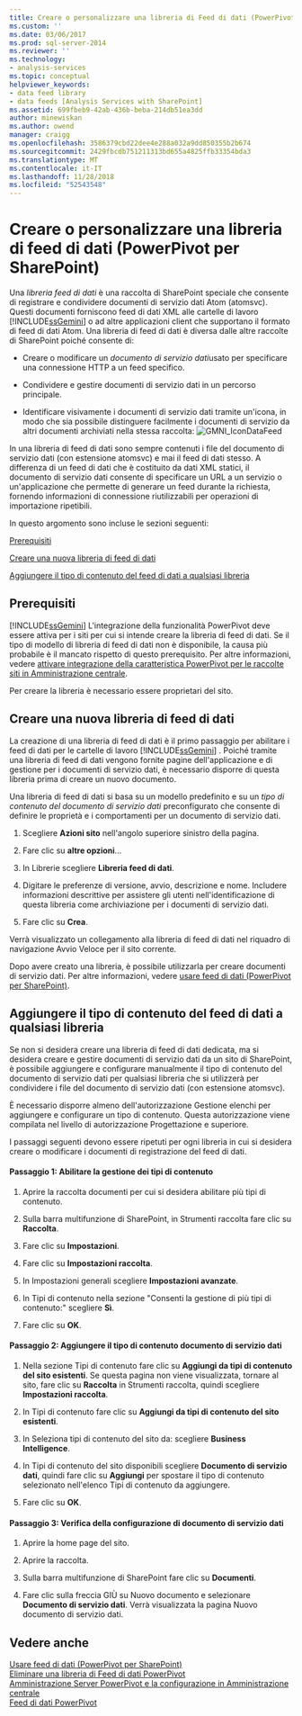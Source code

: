 ```yaml
---
title: Creare o personalizzare una libreria di Feed di dati (PowerPivot per SharePoint) | Microsoft Docs
ms.custom: ''
ms.date: 03/06/2017
ms.prod: sql-server-2014
ms.reviewer: ''
ms.technology:
- analysis-services
ms.topic: conceptual
helpviewer_keywords:
- data feed library
- data feeds [Analysis Services with SharePoint]
ms.assetid: 699fbeb9-42ab-436b-beba-214db51ea3dd
author: minewiskan
ms.author: owend
manager: craigg
ms.openlocfilehash: 3586379cbd22dee4e288a032a9dd850355b2b674
ms.sourcegitcommit: 2429fbcdb751211313bd655a4825ffb33354bda3
ms.translationtype: MT
ms.contentlocale: it-IT
ms.lasthandoff: 11/28/2018
ms.locfileid: "52543548"
---
```

# <a name="create-or-customize-a-data-feed-library-powerpivot-for-sharepoint"></a>Creare o personalizzare una libreria di feed di dati (PowerPivot per SharePoint)
  Una *libreria feed di dati* è una raccolta di SharePoint speciale che consente di registrare e condividere documenti di servizio dati Atom (atomsvc). Questi documenti forniscono feed di dati XML alle cartelle di lavoro [!INCLUDE[ssGemini](../../includes/ssgemini-md.md)] o ad altre applicazioni client che supportano il formato di feed di dati Atom. Una libreria di feed di dati è diversa dalle altre raccolte di SharePoint poiché consente di:  
  
-   Creare o modificare un *documento di servizio dati*usato per specificare una connessione HTTP a un feed specifico.  
  
-   Condividere e gestire documenti di servizio dati in un percorso principale.  
  
-   Identificare visivamente i documenti di servizio dati tramite un'icona, in modo che sia possibile distinguere facilmente i documenti di servizio da altri documenti archiviati nella stessa raccolta: ![GMNI_IconDataFeed](../media/gmni-icondatafeed.gif "GMNI_IconDataFeed")  
  
 In una libreria di feed di dati sono sempre contenuti i file del documento di servizio dati (con estensione atomsvc) e mai il feed di dati stesso. A differenza di un feed di dati che è costituito da dati XML statici, il documento di servizio dati consente di specificare un URL a un servizio o un'applicazione che permette di generare un feed durante la richiesta, fornendo informazioni di connessione riutilizzabili per operazioni di importazione ripetibili.  
  
 In questo argomento sono incluse le sezioni seguenti:  
  
 [Prerequisiti](#prereq)  
  
 [Creare una nuova libreria di feed di dati](#createlib)  
  
 [Aggiungere il tipo di contenuto del feed di dati a qualsiasi libreria](#addtolib)  
  
##  <a name="prereq"></a> Prerequisiti  
 [!INCLUDE[ssGemini](../../includes/ssgemini-md.md)] L'integrazione della funzionalità PowerPivot deve essere attiva per i siti per cui si intende creare la libreria di feed di dati. Se il tipo di modello di libreria di feed di dati non è disponibile, la causa più probabile è il mancato rispetto di questo prerequisito. Per altre informazioni, vedere [attivare integrazione della caratteristica PowerPivot per le raccolte siti in Amministrazione centrale](activate-power-pivot-integration-for-site-collections-in-ca.md).  
  
 Per creare la libreria è necessario essere proprietari del sito.  
  
##  <a name="createlib"></a> Creare una nuova libreria di feed di dati  
 La creazione di una libreria di feed di dati è il primo passaggio per abilitare i feed di dati per le cartelle di lavoro [!INCLUDE[ssGemini](../../includes/ssgemini-md.md)] . Poiché tramite una libreria di feed di dati vengono fornite pagine dell'applicazione e di gestione per i documenti di servizio dati, è necessario disporre di questa libreria prima di creare un nuovo documento.  
  
 Una libreria di feed di dati si basa su un modello predefinito e su un *tipo di contenuto del documento di servizio dati* preconfigurato che consente di definire le proprietà e i comportamenti per un documento di servizio dati.  
  
1.  Scegliere **Azioni sito** nell'angolo superiore sinistro della pagina.  
  
2.  Fare clic su **altre opzioni**...  
  
3.  In Librerie scegliere **Libreria feed di dati**.  
  
4.  Digitare le preferenze di versione, avvio, descrizione e nome. Includere informazioni descrittive per assistere gli utenti nell'identificazione di questa libreria come archiviazione per i documenti di servizio dati.  
  
5.  Fare clic su **Crea**.  
  
 Verrà visualizzato un collegamento alla libreria di feed di dati nel riquadro di navigazione Avvio Veloce per il sito corrente.  
  
 Dopo avere creato una libreria, è possibile utilizzarla per creare documenti di servizio dati. Per altre informazioni, vedere [usare feed di dati &#40;PowerPivot per SharePoint&#41;](use-data-feeds-power-pivot-for-sharepoint.md).  
  
##  <a name="addtolib"></a> Aggiungere il tipo di contenuto del feed di dati a qualsiasi libreria  
 Se non si desidera creare una libreria di feed di dati dedicata, ma si desidera creare e gestire documenti di servizio dati da un sito di SharePoint, è possibile aggiungere e configurare manualmente il tipo di contenuto del documento di servizio dati per qualsiasi libreria che si utilizzerà per condividere i file del documento di servizio dati (con estensione atomsvc).  
  
 È necessario disporre almeno dell'autorizzazione Gestione elenchi per aggiungere e configurare un tipo di contenuto. Questa autorizzazione viene compilata nel livello di autorizzazione Progettazione e superiore.  
  
 I passaggi seguenti devono essere ripetuti per ogni libreria in cui si desidera creare o modificare i documenti di registrazione del feed di dati.  
  
#### <a name="step-1-enable-content-type-management"></a>Passaggio 1: Abilitare la gestione dei tipi di contenuto  
  
1.  Aprire la raccolta documenti per cui si desidera abilitare più tipi di contenuto.  
  
2.  Sulla barra multifunzione di SharePoint, in Strumenti raccolta fare clic su **Raccolta**.  
  
3.  Fare clic su **Impostazioni**.  
  
4.  Fare clic su **Impostazioni raccolta**.  
  
5.  In Impostazioni generali scegliere **Impostazioni avanzate**.  
  
6.  In Tipi di contenuto nella sezione "Consenti la gestione di più tipi di contenuto:" scegliere **Sì**.  
  
7.  Fare clic su **OK**.  
  
#### <a name="step-2-add-the-data-service-document-content-type"></a>Passaggio 2: Aggiungere il tipo di contenuto documento di servizio dati  
  
1.  Nella sezione Tipi di contenuto fare clic su **Aggiungi da tipi di contenuto del sito esistenti**. Se questa pagina non viene visualizzata, tornare al sito, fare clic su **Raccolta** in Strumenti raccolta, quindi scegliere **Impostazioni raccolta**.  
  
2.  In Tipi di contenuto fare clic su **Aggiungi da tipi di contenuto del sito esistenti**.  
  
3.  In Seleziona tipi di contenuto del sito da: scegliere **Business Intelligence**.  
  
4.  In Tipi di contenuto del sito disponibili scegliere **Documento di servizio dati**, quindi fare clic su **Aggiungi** per spostare il tipo di contenuto selezionato nell'elenco Tipi di contenuto da aggiungere.  
  
5.  Fare clic su **OK**.  
  
#### <a name="step-3-verify-data-service-document-configuration"></a>Passaggio 3: Verifica della configurazione di documento di servizio dati  
  
1.  Aprire la home page del sito.  
  
2.  Aprire la raccolta.  
  
3.  Sulla barra multifunzione di SharePoint fare clic su **Documenti**.  
  
4.  Fare clic sulla freccia GIÙ su Nuovo documento e selezionare **Documento di servizio dati**. Verrà visualizzata la pagina Nuovo documento di servizio dati.  
  
## <a name="see-also"></a>Vedere anche  
 [Usare feed di dati &#40;PowerPivot per SharePoint&#41;](use-data-feeds-power-pivot-for-sharepoint.md)   
 [Eliminare una libreria di Feed di dati PowerPivot](delete-a-power-pivot-data-feed-library.md)   
 [Amministrazione Server PowerPivot e la configurazione in Amministrazione centrale](power-pivot-server-administration-and-configuration-in-central-administration.md)   
 [Feed di dati PowerPivot](power-pivot-data-feeds.md)  
  
  
